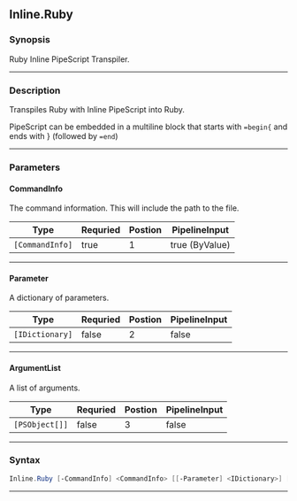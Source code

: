 
Inline.Ruby
-----------
### Synopsis
Ruby Inline PipeScript Transpiler.

---
### Description

Transpiles Ruby with Inline PipeScript into Ruby.

PipeScript can be embedded in a multiline block that starts with ```=begin{``` and ends with } (followed by ```=end```)

---
### Parameters
#### **CommandInfo**

The command information.  This will include the path to the file.



|Type               |Requried|Postion|PipelineInput |
|-------------------|--------|-------|--------------|
|```[CommandInfo]```|true    |1      |true (ByValue)|
---
#### **Parameter**

A dictionary of parameters.



|Type               |Requried|Postion|PipelineInput|
|-------------------|--------|-------|-------------|
|```[IDictionary]```|false   |2      |false        |
---
#### **ArgumentList**

A list of arguments.



|Type              |Requried|Postion|PipelineInput|
|------------------|--------|-------|-------------|
|```[PSObject[]]```|false   |3      |false        |
---
### Syntax
```PowerShell
Inline.Ruby [-CommandInfo] <CommandInfo> [[-Parameter] <IDictionary>] [[-ArgumentList] <PSObject[]>] [<CommonParameters>]
```
---


